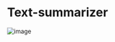 # Text-summarizer
![image](https://user-images.githubusercontent.com/39218451/211130476-bf2a3acf-3ca3-412f-975a-e6f8065cb8e8.png)
